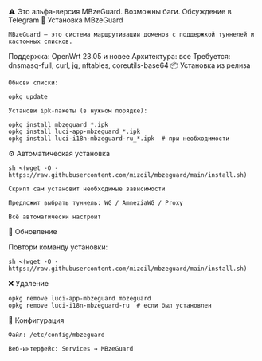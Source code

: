 ⚠️ Это альфа-версия MBzeGuard. Возможны баги. Обсуждение в Telegram
🚀 Установка MBzeGuard

    MBzeGuard — это система маршрутизации доменов с поддержкой туннелей и кастомных списков.

Поддержка: OpenWrt 23.05 и новее
Архитектура: все
Требуется: dnsmasq-full, curl, jq, nftables, coreutils-base64
📦 Установка из релиза

    Обнови списки:

```
opkg update
```

    Установи ipk-пакеты (в нужном порядке):

```
opkg install mbzeguard_*.ipk
opkg install luci-app-mbzeguard_*.ipk
opkg install luci-i18n-mbzeguard-ru_*.ipk  # при необходимости
```

⚙️ Автоматическая установка

```
sh <(wget -O - https://raw.githubusercontent.com/mizoil/mbzeguard/main/install.sh)
```

    Скрипт сам установит необходимые зависимости

    Предложит выбрать туннель: WG / AmneziaWG / Proxy

    Всё автоматически настроит

🔄 Обновление

Повтори команду установки:

```
sh <(wget -O - https://raw.githubusercontent.com/mizoil/mbzeguard/main/install.sh)
```

❌ Удаление

```
opkg remove luci-app-mbzeguard mbzeguard
opkg remove luci-i18n-mbzeguard-ru  # если был установлен
```

📁 Конфигурация

    Файл: /etc/config/mbzeguard

    Веб-интерфейс: Services → MBzeGuard